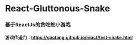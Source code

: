 # React-Gluttonous-Snake
### 基于ReactJs的贪吃蛇小游戏
#### 游戏传送门：https://gaofang.github.io/react/test-snake.html
